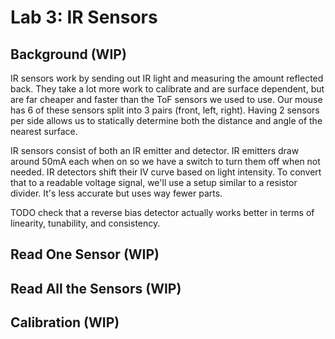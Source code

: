 # Lab 3: IR Sensors

## Background (WIP)

IR sensors work by sending out IR light and measuring the amount reflected back. They take a lot more work to calibrate and are surface dependent, but are far cheaper and faster than the ToF sensors we used to use. Our mouse has 6 of these sensors split into 3 pairs (front, left, right). Having 2 sensors per side allows us to statically determine both the distance and angle of the nearest surface.

IR sensors consist of both an IR emitter and detector. IR emitters draw around 50mA each when on so we have a switch to turn them off when not needed. IR detectors shift their IV curve based on light intensity. To convert that to a readable voltage signal, we'll use a setup similar to a resistor divider. It's less accurate but uses way fewer parts.

TODO check that a reverse bias detector actually works better in terms of linearity, tunability, and consistency.

## Read One Sensor (WIP)

## Read All the Sensors (WIP)

## Calibration (WIP)